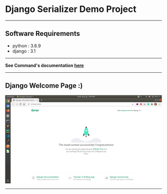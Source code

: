 # Django Serializer Demo Project

---
## Software Requirements
- python : 3.6.9
- django : 3.1


---
**See Command's documentation [here](NoteCommands.md)**


---
## Django Welcome Page :)
<kbd><img src="/imgs-readme/screenshot_from_2020-08-26_18-47-53.png"></img></kbd>


---